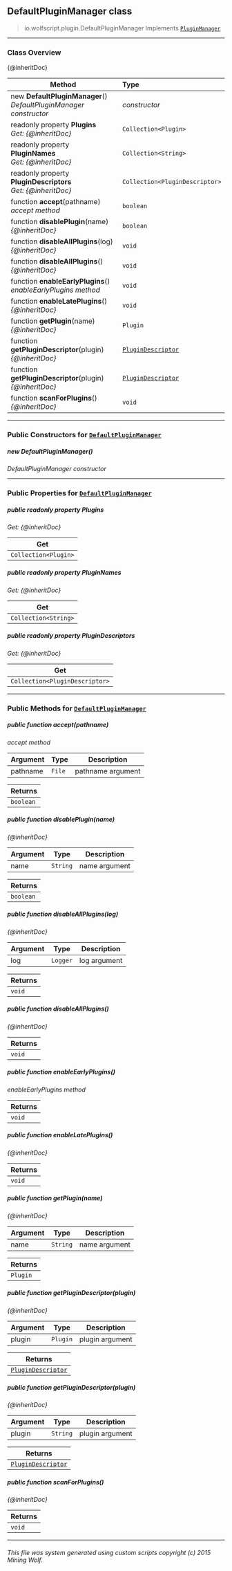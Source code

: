## DefaultPluginManager __class__

>io.wolfscript.plugin.DefaultPluginManager
>Implements [`PluginManager`](PluginManager.md)

---

### Class Overview

{@inheritDoc}

Method | Type   
--- | :--- 
new __DefaultPluginManager__() <br> _DefaultPluginManager constructor_ | _constructor_
 readonly property __Plugins__ <br> _Get: {@inheritDoc}_ | `Collection<Plugin>`
 readonly property __PluginNames__ <br> _Get: {@inheritDoc}_ | `Collection<String>`
 readonly property __PluginDescriptors__ <br> _Get: {@inheritDoc}_ | `Collection<PluginDescriptor>`
 function __accept__(pathname) <br> _accept method_ | `boolean`
 function __disablePlugin__(name) <br> _{@inheritDoc}_ | `boolean`
 function __disableAllPlugins__(log) <br> _{@inheritDoc}_ | `void`
 function __disableAllPlugins__() <br> _{@inheritDoc}_ | `void`
 function __enableEarlyPlugins__() <br> _enableEarlyPlugins method_ | `void`
 function __enableLatePlugins__() <br> _{@inheritDoc}_ | `void`
 function __getPlugin__(name) <br> _{@inheritDoc}_ | `Plugin`
 function __getPluginDescriptor__(plugin) <br> _{@inheritDoc}_ | [`PluginDescriptor`](PluginDescriptor.md)
 function __getPluginDescriptor__(plugin) <br> _{@inheritDoc}_ | [`PluginDescriptor`](PluginDescriptor.md)
 function __scanForPlugins__() <br> _{@inheritDoc}_ | `void`



---

### Public Constructors for [`DefaultPluginManager`](DefaultPluginManager.md)

##### <a id='defaultpluginmanager'></a>new __DefaultPluginManager__() 

_DefaultPluginManager constructor_


---

### Public Properties for [`DefaultPluginManager`](DefaultPluginManager.md)

##### <a id='plugins'></a>public  readonly property __Plugins__

_Get: {@inheritDoc}_

Get | 
--- | 
`Collection<Plugin>` |



##### <a id='pluginnames'></a>public  readonly property __PluginNames__

_Get: {@inheritDoc}_

Get | 
--- | 
`Collection<String>` |



##### <a id='plugindescriptors'></a>public  readonly property __PluginDescriptors__

_Get: {@inheritDoc}_

Get | 
--- | 
`Collection<PluginDescriptor>` |



---

### Public Methods for [`DefaultPluginManager`](DefaultPluginManager.md)

##### <a id='accept'></a>public  function __accept__(pathname)

_accept method_

Argument | Type | Description  
--- | --- | --- 
pathname | `File` | pathname argument

Returns | 
--- | 
`boolean` |


##### <a id='disableplugin'></a>public  function __disablePlugin__(name)

_{@inheritDoc}_

Argument | Type | Description  
--- | --- | --- 
name | `String` | name argument

Returns | 
--- | 
`boolean` |


##### <a id='disableallplugins'></a>public  function __disableAllPlugins__(log)

_{@inheritDoc}_

Argument | Type | Description  
--- | --- | --- 
log | `Logger` | log argument

Returns | 
--- | 
`void` |


##### <a id='disableallplugins'></a>public  function __disableAllPlugins__()

_{@inheritDoc}_

Returns | 
--- | 
`void` |


##### <a id='enableearlyplugins'></a>public  function __enableEarlyPlugins__()

_enableEarlyPlugins method_

Returns | 
--- | 
`void` |


##### <a id='enablelateplugins'></a>public  function __enableLatePlugins__()

_{@inheritDoc}_

Returns | 
--- | 
`void` |


##### <a id='getplugin'></a>public  function __getPlugin__(name)

_{@inheritDoc}_

Argument | Type | Description  
--- | --- | --- 
name | `String` | name argument

Returns | 
--- | 
`Plugin` |


##### <a id='getplugindescriptor'></a>public  function __getPluginDescriptor__(plugin)

_{@inheritDoc}_

Argument | Type | Description  
--- | --- | --- 
plugin | `Plugin` | plugin argument

Returns | 
--- | 
[`PluginDescriptor`](PluginDescriptor.md) |


##### <a id='getplugindescriptor'></a>public  function __getPluginDescriptor__(plugin)

_{@inheritDoc}_

Argument | Type | Description  
--- | --- | --- 
plugin | `String` | plugin argument

Returns | 
--- | 
[`PluginDescriptor`](PluginDescriptor.md) |


##### <a id='scanforplugins'></a>public  function __scanForPlugins__()

_{@inheritDoc}_

Returns | 
--- | 
`void` |


---


###### This file was system generated using custom scripts copyright (c) 2015 Mining Wolf.
	

